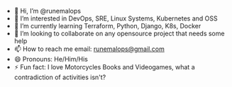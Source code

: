 - 👋 Hi, I’m @runemalops
- 👀 I’m interested in DevOps, SRE, Linux Systems, Kubernetes and OSS
- 🌱 I’m currently learning Terraform, Python, Django, K8s, Docker
- 💞️ I’m looking to collaborate on any opensource project that needs some help
- 📫 How to reach me email: runemalops@gmail.com
- 😄 Pronouns: He/Him/His
- ⚡ Fun fact: I love Motorcycles Books and Videogames, what a contradiction of activities isn't?

<!---
runemalops/runemalops is a ✨ special ✨ repository because its `README.md` (this file) appears on your GitHub profile.
You can click the Preview link to take a look at your changes.
--->
